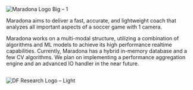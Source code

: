 ![Maradona Logo Big – 1](https://github.com/user-attachments/assets/9448a68b-a62b-4327-a330-3ed972859e2a)

Maradona aims to deliver a fast, accurate, and lightweight coach that analyzes all important aspects of a soccer game with 1 camera. 

Maradona works on a multi-modal structure, utilizing a combination of algorithms and ML models to achieve its high performance realtime capabilities. Currently, Maradona has a hybrid in-memory database and a few CV algorithms. We plan on implementing a performance aggregation engine and an advanced IO handler in the near future. 

## 
![DF Research Logo – Light](https://github.com/user-attachments/assets/4b31ed76-920b-4e30-bad8-ce4bea106a65)
